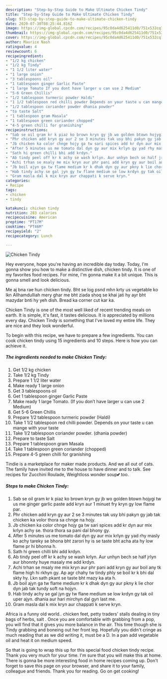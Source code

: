 ```yaml
---
description: "Step-by-Step Guide to Make Ultimate Chicken Tindy"
title: "Step-by-Step Guide to Make Ultimate Chicken Tindy"
slug: 973-step-by-step-guide-to-make-ultimate-chicken-tindy
date: 2020-07-30T08:25:44.816Z
image: https://img-global.cpcdn.com/recipes/95c0da4d625411d0/751x532cq70/chicken-tindy-recipe-main-photo.jpg
thumbnail: https://img-global.cpcdn.com/recipes/95c0da4d625411d0/751x532cq70/chicken-tindy-recipe-main-photo.jpg
cover: https://img-global.cpcdn.com/recipes/95c0da4d625411d0/751x532cq70/chicken-tindy-recipe-main-photo.jpg
author: Maurice Nash
ratingvalue: 4
reviewcount: 6
recipeingredient:
- "1/2 kg chicken"
- "1/2 kg Tindy"
- "1 1/2 liter water"
- "1 large onion"
- "3 tablespoons oil"
- "1 tablespoon ginger Garlic Paste"
- "1 large Tomato If you dont have larger u can use 2 Medium"
- "5-6 Green Chillis"
- "1/2 tablespoon turmeric powder Haldi"
- "1 1/2 tablespoon red chilli powder Depends on your taste u can mange with your taste"
- "1/2 tablespoon coriander powder dhania powder"
- "to taste Salt"
- "1 tablespoon gram Masala"
- "1 tablespoon green coriander chopped"
- "4-5 green chilli for granishing"
recipeinstructions:
- "Sab se oil gram kr k piaz ko brown kryn gy jb wo golden btown hojygi tw us me ginger garlic paste add kryn aur 1 minuet fry kryn gy low flame par."
- "Phr chicken add kryn gy aur 2 se 3 minutes tak usy bhi pakyn gy jab tak chicken ka volor thora sa chnge na hojy."
- "Jb chicken ka color chnge hojy ga tw sari spices add kr dyn aur mix krlyn achy se. thora thora sa pani dal bhony gy."
- "After 5 minutes us me tomato dal dyn gy aur mix krlyn gy yad rhy masly ko achy tareky se bhona bht zarori hy is se taste bht acha ata hy low flame pr hi bhonna h."
- "Sath hi green chilli bhi add krdyn."
- "Ab tindy peel off kr k achy se wash krlyn. Aur unhyn bech se half jrlyn aur bhonnty huye masaly me add krdyn."
- "Achi trhan se msaly me mix kryn aur phr pani add kryn gy aur boil any tk flame high hi rkhyn gy. Ap agr chahy tw tindy phly se boil kr k bhi dal skty hy. Lkn sath pkant se taste bht mazy ka ata h."
- "Jb boil ajyn ga tw flame medium kr k dhak dyn gy aur pkny k lie chor dyn jab tak tundy soft na hojyn."
- "Hab tindy achy se gal jyn gy tw flane medium se low krdyn gy tak oil uper ajyn. dhania aur hari mirchyn dal gyn last me."
- "Gram masla dal k mix kryn aur chappati k serve kryn."
categories:
- Recipe
tags:
- chicken
- tindy

katakunci: chicken tindy 
nutrition: 283 calories
recipecuisine: American
preptime: "PT17M"
cooktime: "PT46M"
recipeyield: "2"
recipecategory: Lunch

---
```



![Chicken Tindy](https://img-global.cpcdn.com/recipes/95c0da4d625411d0/751x532cq70/chicken-tindy-recipe-main-photo.jpg)

Hey everyone, hope you're having an incredible day today. Today, I'm gonna show you how to make a distinctive dish, chicken tindy. It is one of my favorites food recipes. For mine, I'm gonna make it a bit unique. This is gonna smell and look delicious.

Me aj bna rae hun chicken tindy. Bht se log psnd mhn krty us vegetable ko lkn Allhamdulliah mery ghar me bht ziada shoq se khai jati hy ayr bht mazydar bnti hy yeh dish. Bread ka corner cut kar ka.

Chicken Tindy is one of the most well liked of recent trending meals on earth. It is simple, it's fast, it tastes delicious. It is appreciated by millions every day. Chicken Tindy is something that I've loved my entire life. They are nice and they look wonderful.


To begin with this recipe, we have to prepare a few ingredients. You can cook chicken tindy using 15 ingredients and 10 steps. Here is how you can achieve it.

<!--inarticleads1-->

##### The ingredients needed to make Chicken Tindy:

1. Get 1/2 kg chicken
1. Take 1/2 kg Tindy
1. Prepare 1 1/2 liter water
1. Make ready 1 large onion
1. Get 3 tablespoons oil
1. Get 1 tablespoon ginger Garlic Paste
1. Make ready 1 large Tomato. (If you don’t have larger u can use 2 Medium)
1. Get 5-6 Green Chillis
1. Prepare 1/2 tablespoon turmeric powder (Haldi)
1. Take 1 1/2 tablespoon red chilli powder. Depends on your taste u can mange with your taste
1. Take 1/2 tablespoon coriander powder. (dhania powder)
1. Prepare to taste Salt
1. Prepare 1 tablespoon gram Masala
1. Take 1 tablespoon green coriander (chopped)
1. Prepare 4-5 green chilli for granishing


Tindie is a marketplace for maker made products. And we all out of cats. The family have invited me to the house to have dinner and to talk. See recipes for Zucchini Roulade, Weightloss wonder soup💕 too. 

<!--inarticleads2-->

##### Steps to make Chicken Tindy:

1. Sab se oil gram kr k piaz ko brown kryn gy jb wo golden btown hojygi tw us me ginger garlic paste add kryn aur 1 minuet fry kryn gy low flame par.
1. Phr chicken add kryn gy aur 2 se 3 minutes tak usy bhi pakyn gy jab tak chicken ka volor thora sa chnge na hojy.
1. Jb chicken ka color chnge hojy ga tw sari spices add kr dyn aur mix krlyn achy se. thora thora sa pani dal bhony gy.
1. After 5 minutes us me tomato dal dyn gy aur mix krlyn gy yad rhy masly ko achy tareky se bhona bht zarori hy is se taste bht acha ata hy low flame pr hi bhonna h.
1. Sath hi green chilli bhi add krdyn.
1. Ab tindy peel off kr k achy se wash krlyn. Aur unhyn bech se half jrlyn aur bhonnty huye masaly me add krdyn.
1. Achi trhan se msaly me mix kryn aur phr pani add kryn gy aur boil any tk flame high hi rkhyn gy. Ap agr chahy tw tindy phly se boil kr k bhi dal skty hy. Lkn sath pkant se taste bht mazy ka ata h.
1. Jb boil ajyn ga tw flame medium kr k dhak dyn gy aur pkny k lie chor dyn jab tak tundy soft na hojyn.
1. Hab tindy achy se gal jyn gy tw flane medium se low krdyn gy tak oil uper ajyn. dhania aur hari mirchyn dal gyn last me.
1. Gram masla dal k mix kryn aur chappati k serve kryn.


Africa is a funny old world.. chicken feet, petty traders&#39; stalls dealing in tiny bags of herbs, salt . Once you are comfortable with grabbing from a pop, you will find that it gives you more balance in the air. This time though she is Tindy grabbing and boneing out her front leg. Hopefully you didn&#39;t cringe as much reading that as we did writing it, must be a D. In a pan add vegetable oil and heat it on medium speed. 

So that is going to wrap this up for this special food chicken tindy recipe. Thank you very much for your time. I'm sure that you will make this at home. There is gonna be more interesting food in home recipes coming up. Don't forget to save this page on your browser, and share it to your family, colleague and friends. Thank you for reading. Go on get cooking!

